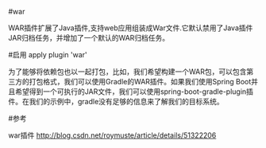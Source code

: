 
#war

WAR插件扩展了Java插件,支持web应用组装成War文件.它默认禁用了Java插件JAR归档任务，并增加了一个默认的WAR归档任务。

#启用
apply plugin 'war'



为了能够将依赖包也以一起打包，比如，我们希望构建一个WAR包，可以包含第三方的打包格式，我们可以使用Gradle的WAR插件。如果我们使用Spring Boot并且希望得到一个可执行的JAR文件，我们可以使用spring-boot-gradle-plugin插件。在我们的示例中，gradle没有足够的信息来了解我们的目标系统。




#参考

war插件
http://blog.csdn.net/roymuste/article/details/51322206
